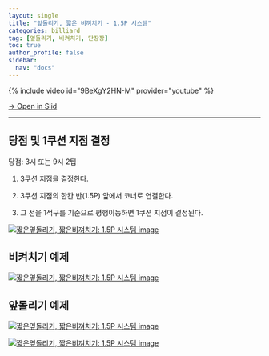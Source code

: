 ```yaml
---
layout: single
title: "앞돌리기, 짧은 비껴치기 - 1.5P 시스템"
categories: billiard
tag: [옆돌리기, 비켜치기, 단장장] 
toc: true
author_profile: false
sidebar:
  nav: "docs"
---
```


{% include video id="9BeXgY2HN-M" provider="youtube" %}

[→ Open in Slid](https://slid.cc/docs/1456506063754787a56596c5f4ee811a)

---

## 당점 및 1쿠션 지점 결정

당점: 3시 또는 9시 2팁

1. 3쿠션 지점을 결정한다.

2. 3쿠션 지점의 한칸 반(1.5P) 앞에서 코너로 연결한다.

3. 그 선을 1적구를 기준으로 평행이동하면 1쿠션 지점이 결정된다.

[![짧은옆돌리기, 짧은비껴치기: 1.5P 시스템 image](https://slid-users-assets-v1-seoul.s3.ap-northeast-2.amazonaws.com/public/capture_images/1456506063754787a56596c5f4ee811a/7251971e-fdd4-4b30-9e88-541801003775.png)](https://slid.cc/vdocs/1456506063754787a56596c5f4ee811a?v=52ce9271f7794e178cdf22c05151a057&start=99.13957204768371)


## 비켜치기 예제

[![짧은옆돌리기, 짧은비껴치기: 1.5P 시스템 image](https://slid-users-assets-v1-seoul.s3.ap-northeast-2.amazonaws.com/public/capture_images/1456506063754787a56596c5f4ee811a/0ee00bd5-1ecc-40ad-9044-e0f86b0d0b35.png)](https://slid.cc/vdocs/1456506063754787a56596c5f4ee811a?v=52ce9271f7794e178cdf22c05151a057&start=108.19147799046326)


## 앞돌리기 예제

[![짧은옆돌리기, 짧은비껴치기: 1.5P 시스템 image](https://slid-users-assets-v1-seoul.s3.ap-northeast-2.amazonaws.com/public/capture_images/1456506063754787a56596c5f4ee811a/ed525835-02cc-4e86-bbab-74e488a034bc.png)](https://slid.cc/vdocs/1456506063754787a56596c5f4ee811a?v=52ce9271f7794e178cdf22c05151a057&start=124.30905005340576)

[![짧은옆돌리기, 짧은비껴치기: 1.5P 시스템 image](https://slid-users-assets-v1-seoul.s3.ap-northeast-2.amazonaws.com/public/capture_images/1456506063754787a56596c5f4ee811a/8d73daf8-25e2-4def-bbd1-291403ce7ea5.png)](https://slid.cc/vdocs/1456506063754787a56596c5f4ee811a?v=52ce9271f7794e178cdf22c05151a057&start=132.496990956131)


‏‏‎ ‎

